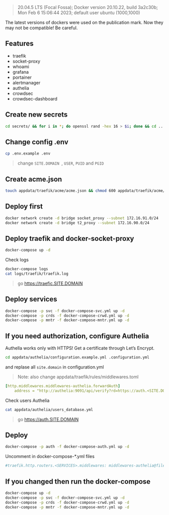>20.04.5 LTS (Focal Fossa); Docker version 20.10.22, build 3a2c30b; Mon Feb  6 15:06:44 2023; default user ubuntu (1000,1000)

The latest versions of dockers were used on the publication mark. Now they may not be compatible! Be careful.
## Features
- traefik
- socket-proxy
- whoami
- grafana
- portainer
- alertmanager
- authelia
- crowdsec
- crowdsec-dashboard

## Create new secrets
```bash
cd secrets/ && for i in *; do openssl rand -hex 16 > $i; done && cd ..
```
## Change config .env
```bash
cp .env.example .env
```
> change `SITE.DOMAIN `, `USER`, `PUID` and `PGID`

## Create acme.json
```bash
touch appdata/traefik/acme/acme.json && chmod 600 appdata/traefik/acme/acme.json
```

## Deploy first
```bash
docker network create -d bridge socket_proxy --subnet 172.16.91.0/24
docker network create -d bridge t2_proxy --subnet 172.16.90.0/24
```

## Deploy traefik and docker-socket-proxy
```bash
docker-compose up -d
```

Check logs
```bash
docker-compose logs
cat logs/traefik/traefik.log
```
> go https://traefic.SITE.DOMAIN

## Deploy services
```bash
docker-compose -p svc -f docker-compose-svc.yml up -d
docker-compose -p crds -f docker-compose-crwd.yml up -d
docker-compose -p mntr -f docker-compose-mntr.yml up -d
```

## If you need authorization, configure Authelia
Authella works only with HTTPS! Get a certificate through Let’s Encrypt. 
```bash
cd appdata/authelia/configuration.example.yml .configuration.yml 
```
and replase all `site.domain` in configuration.yml 

> Note: also change appdata/traefik/rules/middlewares.toml 

```yaml
[http.middlewares.middlewares-authelia.forwardAuth]
    address = "http://authelia:9091/api/verify?rd=https://auth.<SITE.DOMAIN>"
```
Check users Authelia
```bash
cat appdata/authelia/users_database.yml
```

> go https://auth.SITE.DOMAIN

## Deploy
```bash
docker-compose -p auth -f docker-compose-auth.yml up -d
```

Uncomment in docker-compose-*.yml files
```yaml
#traefik.http.routers.<SERVICES>.middlewares: middlewares-authelia@file
```

## If you changed then run the docker-compose 
```bash
docker-compose up -d 
docker-compose -p svc -f docker-compose-svc.yml up -d
docker-compose -p crds -f docker-compose-crwd.yml up -d
docker-compose -p mntr -f docker-compose-mntr.yml up -d
```
